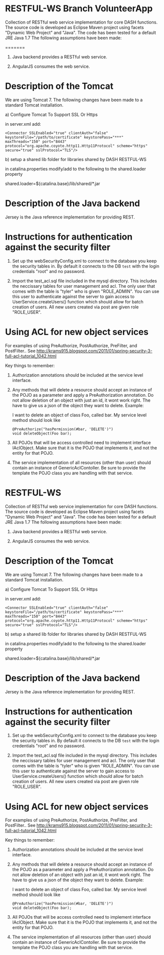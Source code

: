 RESTFUL-WS Branch VolunteerApp
==========



Collection of RESTful web service implementation for core DASH functions. The source code is developed as Eclipse Maven project using facets "Dynamic Web Project" and "Java". The code has been tested for a default JRE Java 1.7 The following assumptions have been made:

=======
1. Java backend provides a RESTful web service.

2. AngularJS consumes the web service.

Description of the Tomcat 
=========================
We are using Tomcat 7. The following changes have been made to a standard Tomcat installation.

a) Configure Tomcat To Support SSL Or Https

in server.xml add:

    <Connector SSLEnabled="true" clientAuth="false" keystoreFile="/path/to/certificate" keystorePass="***" maxThreads="150" port="8443" protocol="org.apache.coyote.http11.Http11Protocol" scheme="https" secure="true" sslProtocol="TLS"/>
    
 b) setup a shared lib folder for libraries shared by DASH RESTFUL-WS
 
 in catalina.properties modify/add to the following to the shared.loader property
 
 shared.loader=${catalina.base}/lib/shared/*.jar   
    

Description of the Java backend
================================

Jersey is the Java reference implementation for providing REST.


Instructions for authentication against the security filter
===========================================================

1. Set up the webSecurityConfig.xml to connect to the database you keep the security tables in.  By default it connects to the DB `test` with the login credentials "root" and no password.

2. Import the test_acl.sql file included in the mysql directory.  This includes the neccissary tables for user management and acl.  The only user that comes with the table is "tyler" who is given "ROLE_ADMIN".  You can use this user to authenticate against the server to gain access to UserService.createUsers() function which should allow for batch creation of users.  All new users created via post are given role "ROLE_USER".

Using ACL for new object services
=================================

For examples of using PreAuthorize, PostAuthorize, PreFilter, and PostFilter..
See http://krams915.blogspot.com/2011/01/spring-security-3-full-acl-tutorial_1042.html

Key things to remember:
1. Authorization annotations should be included at the service level interface.

2. Any methods that will delete a resource should accept an instance of the POJO as a parameter and apply a PreAuthorization annotation. Do not allow deletion of an object with just an id, it wont work right.  The have to give us a json of the object they want to delete. Example:

    I want to delete an object of class Foo, called bar.
    My service level method should look like
    
    ```
    @PreAuthorize("hasPermission(#bar, 'DELETE')")
    void deleteObject(Foo bar);
    ```

3. All  POJOs that will be access controlled need to implement interface IAclObject.  Make sure that it is the POJO that implements it, and not the entity for that POJO.

4. The service implementation of all resources (other than user) should contain an instance of GenericAclContoller.  Be sure to provide the template the POJO class you are handling with that service.


RESTFUL-WS
==========

Collection of RESTful web service implementation for core DASH functions. The source code is developed as Eclipse Maven project using facets "Dynamic Web Project" and "Java". The code has been tested for a default JRE Java 1.7 The following assumptions have been made:

1. Java backend provides a RESTful web service.

2. AngularJS consumes the web service.

Description of the Tomcat 
=========================
We are using Tomcat 7. The following changes have been made to a standard Tomcat installation.

a) Configure Tomcat To Support SSL Or Https

in server.xml add:

    <Connector SSLEnabled="true" clientAuth="false" keystoreFile="/path/to/certificate" keystorePass="***" maxThreads="150" port="8443" protocol="org.apache.coyote.http11.Http11Protocol" scheme="https" secure="true" sslProtocol="TLS"/>
    
 b) setup a shared lib folder for libraries shared by DASH RESTFUL-WS
 
 in catalina.properties modify/add to the following to the shared.loader property
 
 shared.loader=${catalina.base}/lib/shared/*.jar   
    

Description of the Java backend
================================

Jersey is the Java reference implementation for providing REST.


Instructions for authentication against the security filter
===========================================================

1. Set up the webSecurityConfig.xml to connect to the database you keep the security tables in.  By default it connects to the DB `test` with the login credentials "root" and no password.

2. Import the test_acl.sql file included in the mysql directory.  This includes the neccissary tables for user management and acl.  The only user that comes with the table is "tyler" who is given "ROLE_ADMIN".  You can use this user to authenticate against the server to gain access to UserService.createUsers() function which should allow for batch creation of users.  All new users created via post are given role "ROLE_USER".

Using ACL for new object services
=================================

For examples of using PreAuthorize, PostAuthorize, PreFilter, and PostFilter..
See http://krams915.blogspot.com/2011/01/spring-security-3-full-acl-tutorial_1042.html

Key things to remember:

1. Authorization annotations should be included at the service level interface.

2. Any methods that will delete a resource should accept an instance of the POJO as a parameter and apply a PreAuthorization annotation. Do not allow deletion of an object with just an id, it wont work right.  The have to give us a json of the object they want to delete. Example:

    I want to delete an object of class Foo, called bar.
    My service level method should look like

    ```
    @PreAuthorize("hasPermission(#bar, 'DELETE')")
    void deleteObject(Foo bar);
    ```

3. All  POJOs that will be access controlled need to implement interface IAclObject.  Make sure that it is the POJO that implements it, and not the entity for that POJO.

4. The service implementation of all resources (other than user) should contain an instance of GenericAclContoller.  Be sure to provide the template the POJO class you are handling with that service.

